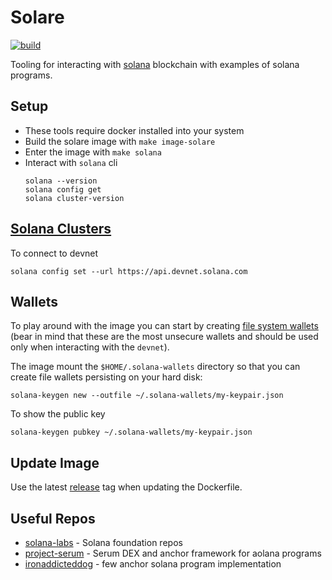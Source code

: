 # Solare

[![build](https://github.com/quantmind/solare/actions/workflows/build.yml/badge.svg)](https://github.com/quantmind/solare/actions/workflows/build.yml)

Tooling for interacting with [solana](https://solana.com/) blockchain with examples of solana programs.


## Setup

* These tools require docker installed into your system
* Build the solare image with `make image-solare`
* Enter the image with `make solana`
* Interact with `solana` cli
  ```
  solana --version
  solana config get
  solana cluster-version
  ```

## [Solana Clusters](https://docs.solana.com/clusters)

To connect to devnet
```
solana config set --url https://api.devnet.solana.com
```

## Wallets

To play around with the image you can start by creating [file system wallets](https://docs.solana.com/wallet-guide/file-system-wallet) (bear in mind that these are the most unsecure wallets and should be used only when interacting with the `devnet`).

The image mount the `$HOME/.solana-wallets` directory so that you can create file wallets persisting on your hard disk:

```
solana-keygen new --outfile ~/.solana-wallets/my-keypair.json
```

To show the public key
```
solana-keygen pubkey ~/.solana-wallets/my-keypair.json
```

## Update Image

Use the latest [release](https://github.com/solana-labs/solana/releases/latest) tag when updating the Dockerfile.

## Useful Repos

* [solana-labs](https://github.com/solana-labs) - Solana foundation repos
* [project-serum](https://github.com/project-serum) - Serum DEX and anchor framework for aolana programs
* [ironaddicteddog](https://github.com/ironaddicteddog) - few anchor solana program implementation
